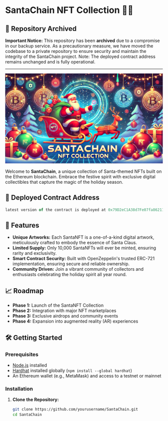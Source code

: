# SantaChain NFT Collection 🎅🔗

## 🛑 Repository Archived

**Important Notice:**
This repository has been **archived** due to a compromise in our backup service. As a precautionary measure, we have moved the codebase to a private repository to ensure security and maintain the integrity of the SantaChain project.
Note: The deployed contract address remains unchanged and is fully operational.

---

![Banner](./assets/banner.webp)

Welcome to **SantaChain**, a unique collection of Santa-themed NFTs built on the Ethereum blockchain. Embrace the festive spirit with exclusive digital collectibles that capture the magic of the holiday season.

## 🎊 Deployed Contract Address

```js
latest version of the contract is deployed at 0x79D2eC1A38d7Fe07fa862115407cF115724cd04f on the Holesky Testnet
```

## 🌟 Features

- **Unique Artworks:** Each SantaNFT is a one-of-a-kind digital artwork, meticulously crafted to embody the essence of Santa Claus.
- **Limited Supply:** Only 10,000 SantaNFTs will ever be minted, ensuring rarity and exclusivity.
- **Smart Contract Security:** Built with OpenZeppelin's trusted ERC-721 implementation, ensuring secure and reliable ownership.
- **Community Driven:** Join a vibrant community of collectors and enthusiasts celebrating the holiday spirit all year round.

## 📈 Roadmap

- **Phase 1:** Launch of the SantaNFT Collection
- **Phase 2:** Integration with major NFT marketplaces
- **Phase 3:** Exclusive airdrops and community events
- **Phase 4:** Expansion into augmented reality (AR) experiences

## 🛠️ Getting Started

### Prerequisites

- [Node.js](https://nodejs.org/) installed
- [Hardhat](https://hardhat.org/) installed globally (`npm install --global hardhat`)
- An Ethereum wallet (e.g., MetaMask) and access to a testnet or mainnet

### Installation

1. **Clone the Repository:**

   ```bash
   git clone https://github.com/yourusername/SantaChain.git
   cd SantaChain
